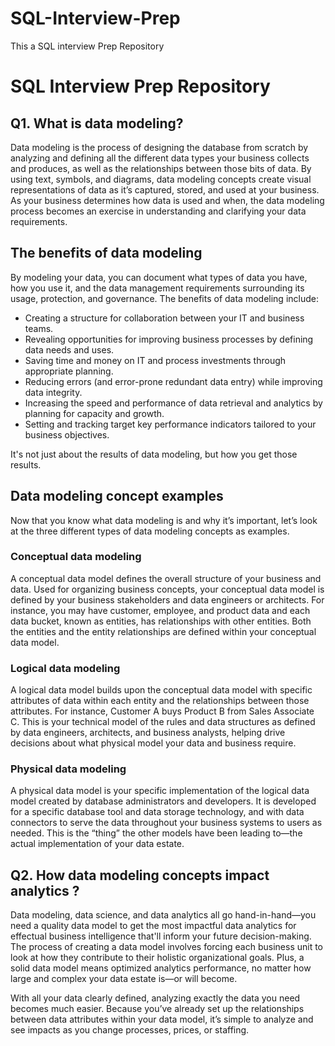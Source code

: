# SQL-Interview-Prep
This a SQL interview Prep Repository

# SQL Interview Prep Repository

## Q1. What is data modeling?

Data modeling is the process of designing the database from scratch by analyzing and defining all the different data types your business collects and produces, as well as the relationships between those bits of data. By using text, symbols, and diagrams, data modeling concepts create visual representations of data as it’s captured, stored, and used at your business. As your business determines how data is used and when, the data modeling process becomes an exercise in understanding and clarifying your data requirements.

## The benefits of data modeling

By modeling your data, you can document what types of data you have, how you use it, and the data management requirements surrounding its usage, protection, and governance. The benefits of data modeling include:

- Creating a structure for collaboration between your IT and business teams.
- Revealing opportunities for improving business processes by defining data needs and uses.
- Saving time and money on IT and process investments through appropriate planning.
- Reducing errors (and error-prone redundant data entry) while improving data integrity.
- Increasing the speed and performance of data retrieval and analytics by planning for capacity and growth.
- Setting and tracking target key performance indicators tailored to your business objectives.

It's not just about the results of data modeling, but how you get those results.

## Data modeling concept examples

Now that you know what data modeling is and why it’s important, let’s look at the three different types of data modeling concepts as examples.

### Conceptual data modeling

A conceptual data model defines the overall structure of your business and data. Used for organizing business concepts, your conceptual data model is defined by your business stakeholders and data engineers or architects. For instance, you may have customer, employee, and product data and each data bucket, known as entities, has relationships with other entities. Both the entities and the entity relationships are defined within your conceptual data model.

### Logical data modeling

A logical data model builds upon the conceptual data model with specific attributes of data within each entity and the relationships between those attributes. For instance, Customer A buys Product B from Sales Associate C. This is your technical model of the rules and data structures as defined by data engineers, architects, and business analysts, helping drive decisions about what physical model your data and business require.

### Physical data modeling

A physical data model is your specific implementation of the logical data model created by database administrators and developers. It is developed for a specific database tool and data storage technology, and with data connectors to serve the data throughout your business systems to users as needed. This is the “thing” the other models have been leading to—the actual implementation of your data estate.

## Q2. How data modeling concepts impact analytics ?

Data modeling, data science, and data analytics all go hand-in-hand—you need a quality data model to get the most impactful data analytics for effectual business intelligence that'll inform your future decision-making. The process of creating a data model involves forcing each business unit to look at how they contribute to their holistic organizational goals. Plus, a solid data model means optimized analytics performance, no matter how large and complex your data estate is—or will become.

With all your data clearly defined, analyzing exactly the data you need becomes much easier. Because you’ve already set up the relationships between data attributes within your data model, it’s simple to analyze and see impacts as you change processes, prices, or staffing.
